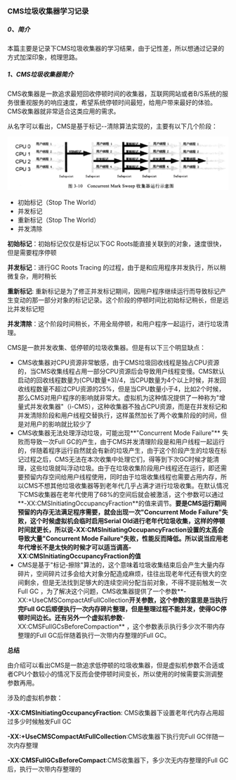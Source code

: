 ### CMS垃圾收集器学习记录

##### 0、简介

​		本篇主要是记录下CMS垃圾收集器的学习结果，由于记性差，所以想通过记录的方式加深印象，梳理思路。

##### 1、CMS垃圾收集器简介

​		CMS收集器是一款追求最短回收停顿时间的收集器，互联网网站或者B/S系统的服务很重视服务的响应速度，希望系统停顿时间最短，给用户带来最好的体验。CMS收集器就非常适合这类应用的需求。

​		从名字可以看出，CMS是基于标记--清除算法实现的，主要有以下几个阶段：

![](https://github.com/DoubleCherish/JavaJdkSourceCode/blob/master/JVM/CMS/GC.PNG)

* 初始标记（Stop The World）
* 并发标记
* 重新标记（Stop The World）
* 并发清除

**初始标记**：初始标记仅仅是标记以下GC Roots能直接关联到的对象，速度很快，但是需要程序停顿

**并发标记**：进行GC Roots Tracing 的过程，由于是和应用程序并发执行，所以稍微复杂，用时稍长

**重新标记**: 重新标记是为了修正并发标记期间，因用户程序继续运行而导致标记产生变动的那一部分对象的标记记录。这个阶段的停顿时间比初始标记稍长，但是远比并发标记短

**并发清除**：这个阶段时间稍长，不用全局停顿，和用户程序一起运行，进行垃圾清理。

CMS是一款并发收集、低停顿的垃圾收集器。但是有以下三个明显缺点：

* CMS收集器对CPU资源非常敏感，由于CMS垃圾回收线程是独占CPU资源的，当CMS收集线程占用一部分CPU资源后会导致用户线程变慢。CMS默认启动的回收线程数量为(CPU数量+3)/4，当CPU数量为4个以上时候，并发回收线程数量不超过CPU资源的25%，但是当CPU数量小于4，比如2个时候，那么CMS对用户程序的影响就非常大。虚拟机为这种情况提供了一种称为"增量式并发收集器"（i-CMS），这种收集器不独占CPU资源，而是在并发标记和并发清除阶段和用户线程交替执行，这样虽然加长了两个收集阶段的时间，但是对用户的影响就比较少了
* CMS收集器无法处理浮动垃圾，可能出现**"Concurrent Mode Failure"** 失败而导致一次Full GC的产生，由于CMS并发清理阶段是和用户线程一起运行的，伴随着程序运行自然就会有新的垃圾产生，由于这个阶段产生的垃圾在标记过程之后，CMS无法在本次收集中处理它们，得等到下次GC时候才能清理，这些垃圾就叫浮动垃圾。由于在垃圾收集阶段用户线程还在运行，即还需要预留内存空间给用户线程使用，同时由于垃圾收集线程也需要占用内存，所以CMS不想其他垃圾收集器等到老年代几乎占满才进行垃圾收集。在默认情况下CMS收集器在老年代使用了68%的空间后就会被激活，这个参数可以通过**-XX:CMSInitiatingOccupancyFraction**的值来调节。**要是CMS运行期间预留的内存无法满足程序需要，就会出现一次"Concurrent Mode Failure"失败，这个时候虚拟机会临时启用Serial Old进行老年代垃圾收集，这样的停顿时间就更长，所以说-XX:CMSInitiatingOccupancyFraction设置的太高会导致大量"Concurrent Mode Failure"失败，性能反而降低。所以说当应用老年代增长不是太快的时候才可以适当调高-XX:CMSInitiatingOccupancyFraction的值**
* CMS是基于"标记-擦除"算法的，这个意味着垃圾收集结束后会产生大量内存碎片，空间碎片过多会给大对象分配造成麻烦，往往出现老年代还有很大的空间剩余，但是无法找到足够大的连续空间分配当前对象，不得不提前触发一次Full GC ，为了解决这个问题，CMS收集器提供了一个参数**-XX:+UseCMSCompactAtFullCollection**开关参数，这个参数的意思是当执行完Full GC后顺便执行一次内存碎片整理，但是整理过程不能并发，使得GC停顿时间边长。还有另外一个虚拟机参数**-XX:CMSFullGCsBeforeCompaction** ，这个参数表示执行多少次不带内存整理的Full GC后伴随着执行一次带内存整理的Full GC。

**总结**

​		由介绍可以看出CMS是一款追求低停顿的垃圾收集器，但是虚拟机参数不合适或者CPU个数较小的情况下反而会使停顿时间变长，所以使用的时候需要实测调整参数再用。

涉及的虚拟机参数：

**-XX:CMSInitiatingOccupancyFraction**: CMS收集器下设置老年代内存占用超过多少时候触发Full GC

**-XX:+UseCMSCompactAtFullCollection**:CMS收集器下执行完Full GC伴随一次内存整理

**-XX:CMSFullGCsBeforeCompact**:CMS收集器下，多少次无内存整理的Full GC后，执行一次带内存整理的
